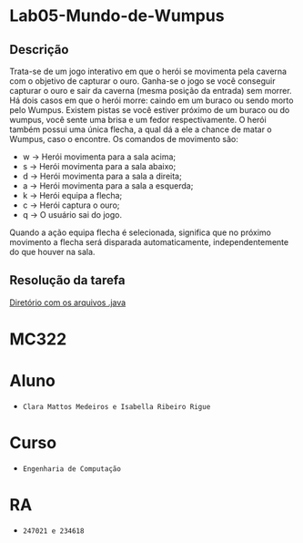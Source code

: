 # Lab05-Mundo-de-Wumpus

## Descrição
Trata-se de um jogo interativo em que o herói se movimenta pela caverna com o objetivo de capturar o ouro. Ganha-se o jogo se você conseguir capturar o ouro e sair da caverna (mesma posição da entrada) sem morrer. Há dois casos em que o herói morre: caindo em um buraco ou sendo morto pelo Wumpus. Existem pistas se você estiver próximo de um buraco ou do wumpus, você sente uma brisa e um fedor respectivamente. O herói também possui uma única flecha, a qual dá a ele a chance de matar o Wumpus, caso o encontre. Os comandos de movimento são:

- w -> Herói movimenta para a sala acima;
-  s -> Herói movimenta para a sala abaixo;
- d -> Herói movimenta para a sala a direita;
- a -> Herói movimenta para a sala a esquerda;
- k -> Herói equipa a flecha;
- c -> Herói captura o ouro;
- q -> O usuário sai do jogo.

Quando a ação equipa flecha é selecionada, significa que no próximo movimento a flecha será disparada automaticamente, independentemente do que houver na sala.

## Resolução da tarefa

[Diretório com os arquivos .java](src/pt/c40task/l05wumpus)

# MC322

# Aluno
* `Clara Mattos Medeiros e Isabella Ribeiro Rigue`

# Curso
* `Engenharia de Computação`

# RA
* `247021 e 234618`
